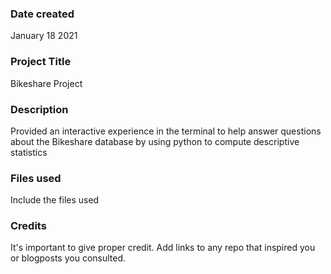 ### Date created
January 18 2021

### Project Title
Bikeshare Project

### Description
Provided an interactive experience in the terminal to help answer questions about the Bikeshare database by using python to compute descriptive statistics

### Files used
Include the files used

### Credits
It's important to give proper credit. Add links to any repo that inspired you or blogposts you consulted.

